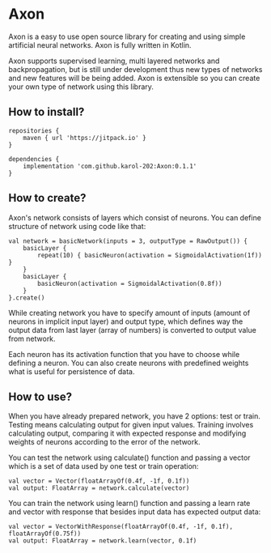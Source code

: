 # Axon
Axon is a easy to use open source library for creating and using simple artificial neural networks.
Axon is fully written in Kotlin.

Axon supports supervised learning, multi layered networks and backpropagation,
but is still under development thus new types of networks and new features will be being added.
Axon is extensible so you can create your own type of network using this library.

## How to install?
```
repositories {
    maven { url 'https://jitpack.io' }
}

dependencies {
    implementation 'com.github.karol-202:Axon:0.1.1'
}
```

## How to create?
Axon's network consists of layers which consist of neurons. You can define structure of network
using code like that:
```
val network = basicNetwork(inputs = 3, outputType = RawOutput()) {
    basicLayer { 
        repeat(10) { basicNeuron(activation = SigmoidalActivation(1f)) }
    }
    basicLayer { 
        basicNeuron(activation = SigmoidalActivation(0.8f))
    }
}.create()
```
While creating network you have to specify amount of inputs (amount of neurons in implicit input layer)
and output type, which defines way the output data from last layer (array of numbers) is converted to
output value from network.

Each neuron has its activation function that you have to choose while defining a neuron.
You can also create neurons with predefined weights what is useful for persistence of data.

## How to use?
When you have already prepared network, you have 2 options: test or train.
Testing means calculating output for given input values.
Training involves calculating output, comparing it with expected response and
modifying weights of neurons according to the error of the network.

You can test the network using calculate() function and passing a vector
which is a set of data used by one test or train operation:
```
val vector = Vector(floatArrayOf(0.4f, -1f, 0.1f))
val output: FloatArray = network.calculate(vector)
```

You can train the network using learn() function and passing a learn rate and vector with response
that besides input data has expected output data:
```
val vector = VectorWithResponse(floatArrayOf(0.4f, -1f, 0.1f), floatArrayOf(0.75f))
val output: FloatArray = network.learn(vector, 0.1f)
```
